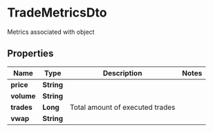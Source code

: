 

# TradeMetricsDto

Metrics associated with object

## Properties

| Name | Type | Description | Notes |
|------------ | ------------- | ------------- | -------------|
|**price** | **String** |  |  |
|**volume** | **String** |  |  |
|**trades** | **Long** | Total amount of executed trades |  |
|**vwap** | **String** |  |  |




